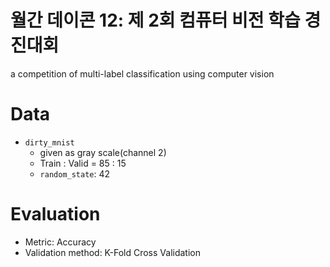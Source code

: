 # 월간 데이콘 12: 제 2회 컴퓨터 비전 학습 경진대회
a competition of multi-label classification using computer vision 

# Data
- `dirty_mnist`
    - given as gray scale(channel 2)
    - Train : Valid = 85 : 15
    - `random_state`: 42


# Evaluation
- Metric: Accuracy
- Validation method: K-Fold Cross Validation